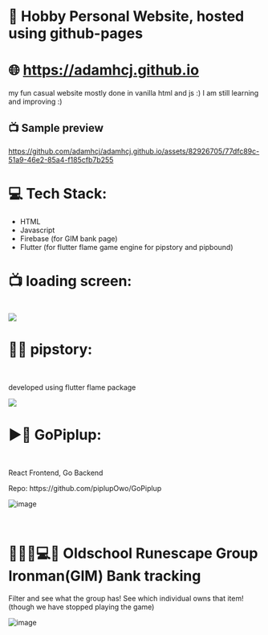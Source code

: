 # 🐧 Hobby Personal Website, hosted using github-pages
<h1>🌐 <a href="https://adamhcj.github.io/">https://adamhcj.github.io</a></h1>
<p>my fun casual website mostly done in vanilla html and js :) I am still learning and improving :)</p>


## 📺 Sample preview

https://github.com/adamhcj/adamhcj.github.io/assets/82926705/77dfc89c-51a9-46e2-85a4-f185cfb7b255



<h1>💻 Tech Stack:</h1>
<ul>
  <li>HTML</li>
  <li>Javascript</li>
  <li>Firebase (for GIM bank page)</li>
  <li>Flutter (for flutter flame game engine for pipstory and pipbound)</li>
</ul>

<h1>📺 loading screen: </h1>
<br>
<img src="https://github.com/piplupOwo/piplupOwo.github.io/blob/main/resources/bg3.gif?raw=true" />

<h1>🐧📕 pipstory: </h1>
<br>
<p>developed using flutter flame package</p>
<img src="https://github.com/piplupOwo/piplupOwo.github.io/blob/main/resources/bg5.gif?raw=true" />

<h1>▶️🐧 GoPiplup: </h1>
<br>
<p>React Frontend, Go Backend</p>
<p>Repo: https://github.com/piplupOwo/GoPiplup</p>

![image](https://github.com/piplupOwo/piplupOwo.github.io/assets/82926705/a5fdccc4-cadb-4eeb-9966-a1504d0632ec)

<br>
<h1>👴🏫🏃💻🏦 Oldschool Runescape Group Ironman(GIM) Bank tracking</h1>
<p>Filter and see what the group has! See which individual owns that item! (though we have stopped playing the game)</p>

![image](https://user-images.githubusercontent.com/82926705/194711190-a6ecbfae-526a-41dc-a007-d7870546689a.png)

<br>
